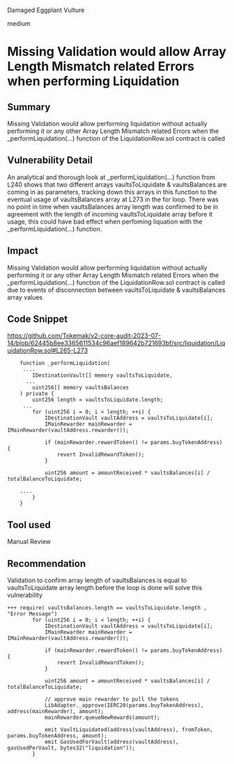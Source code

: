 Damaged Eggplant Vulture

medium

# Missing Validation would allow Array Length Mismatch related Errors when performing Liquidation
## Summary
Missing Validation would allow performing liquidation without actually performing it or any other Array Length Mismatch related Errors when the _performLiquidation(...) function of the LiquidationRow.sol contract is called
## Vulnerability Detail
An analytical and thorough look at _performLiquidation(...) function from L240 shows that two different arrays  vaultsToLiquidate & vaultsBalances are coming in as parameters, tracking down this arrays in this function to the eventual usage of vaultsBalances array at L273 in the for loop. There was no point in time when vaultsBalances array length was confirmed to be in agreement with the length of incoming vaultsToLiquidate array before it usage, this could have bad effect when perfoming liquation with the _performLiquidation(...) function.
## Impact
Missing Validation would allow performing liquidation without actually performing it or any other Array Length Mismatch related Errors when the _performLiquidation(...) function of the LiquidationRow.sol contract is called due to events of disconnection between vaultsToLiquidate & vaultsBalances array values
## Code Snippet
https://github.com/Tokemak/v2-core-audit-2023-07-14/blob/62445b8ee3365611534c96aef189642b721693bf/src/liquidation/LiquidationRow.sol#L265-L273
```solidity
    function _performLiquidation(
     ....
        IDestinationVault[] memory vaultsToLiquidate,
      ...
        uint256[] memory vaultsBalances
    ) private {
        uint256 length = vaultsToLiquidate.length;
     ...
        for (uint256 i = 0; i < length; ++i) {
            IDestinationVault vaultAddress = vaultsToLiquidate[i];
            IMainRewarder mainRewarder = IMainRewarder(vaultAddress.rewarder());

            if (mainRewarder.rewardToken() != params.buyTokenAddress) {
                revert InvalidRewardToken();
            }

            uint256 amount = amountReceived * vaultsBalances[i] / totalBalanceToLiquidate;

    ....
        }
    }

```
## Tool used

Manual Review

## Recommendation
Validation to confirm array length of vaultsBalances is equal to vaultsToLiquidate array length before the loop is done will solve this vulnerability
```solidity
+++ require( vaultsBalances.length == vaultsToLiquidate.length , "Error Message")
        for (uint256 i = 0; i < length; ++i) {
            IDestinationVault vaultAddress = vaultsToLiquidate[i];
            IMainRewarder mainRewarder = IMainRewarder(vaultAddress.rewarder());

            if (mainRewarder.rewardToken() != params.buyTokenAddress) {
                revert InvalidRewardToken();
            }

            uint256 amount = amountReceived * vaultsBalances[i] / totalBalanceToLiquidate;

            // approve main rewarder to pull the tokens
            LibAdapter._approve(IERC20(params.buyTokenAddress), address(mainRewarder), amount);
            mainRewarder.queueNewRewards(amount);

            emit VaultLiquidated(address(vaultAddress), fromToken, params.buyTokenAddress, amount);
            emit GasUsedForVault(address(vaultAddress), gasUsedPerVault, bytes32("liquidation"));
        }
```